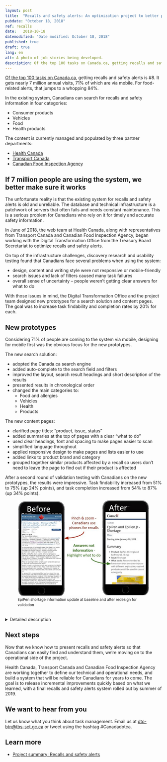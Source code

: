 ```yaml
---
layout: post
title:  "Recalls and safety alerts: An optimization project to better protect Canadians"
pubdate: "October 18, 2018"
ref: recalls
date:   2018-10-18
datemodified: "Date modified: October 18, 2018"
published: true
draft: true
lang: en
alt: A photo of job stories being developed. 
description: Of the top 100 tasks on Canada.ca, getting recalls and safety alerts is &#35;8. It gets nearly 7 million annual visits, 71% of which are via mobile. For food-related alerts, that jumps to a whopping 84%.
---
```


[Of the top 100 tasks on Canada.ca](https://www.canada.ca/en/government/about/top-tasks-for-canada-ca.html), getting recalls and safety alerts is #8. It gets nearly 7 million annual visits, 71% of which are via mobile. For food-related alerts, that jumps to a whopping 84%.

In the existing system, Canadians can search for recalls and safety information in four categories:

* Consumer products
* Vehicles
* Food
* Health products

The content is currently managed and populated by three partner departments:

* [Health Canada](https://www.canada.ca/en/health-canada.html)
* [Transport Canada](https://www.tc.gc.ca/eng/menu.htm)
* [Canadian Food Inspection Agency](http://www.inspection.gc.ca/eng/1297964599443/1297965645317)


## If 7 million people are using the system, we better make sure it works ##

The unfortunate reality is that the existing system for recalls and safety alerts is old and unreliable. The database and technical infrastructure is a patchwork of servers that often fails and needs constant maintenance. This is a serious problem for Canadians who rely on it for timely and accurate safety information.

In June of 2018, the web team at Health Canada, along with representatives from Transport Canada and Canadian Food Inspection Agency, began working with the Digital Transformation Office from the Treasury Board Secretariat to optimize recalls and safety alerts.

On top of the infrastructure challenges, discovery research and usability testing found that Canadians face several problems when using the system:

* design, content and writing style were not responsive or mobile-friendly 
* search issues and lack of filters caused many task failures
* overall sense of uncertainty – people weren’t getting clear answers for what to do

With those issues in mind, the Digital Transformation Office and the project team designed new prototypes for a search solution and content pages. The goal was to increase task findability and completion rates by 20% for each.

 
## New prototypes ##

Considering 71% of people are coming to the system via mobile, designing for mobile first was the obvious focus for the new prototypes.
 
The new search solution:
 
* adopted the Canada.ca search engine
* added auto-complete to the search field and filters
* improved the layout, search result headings and short description of the results
* presented results in chronological order
* changed the main categories to: 
  * Food and allergies
  * Vehicles
  * Health
  * Products


The new content pages:
 
* clarified page titles: “product, issue, status”
* added summaries at the top of pages with a clear “what to do”
* used clear headings, font and spacing to make pages easier to scan
* simplified language throughout
* applied responsive design to make pages and lists easier to use
* added links to product brand and category
* grouped together similar products affected by a recall so users don’t need to leave the page to find out if their product is affected
 
After a second round of validation testing with Canadians on the new prototypes, the results were impressive. Task findability increased from 51% to 75% (up 24% points), and task completion increased from 54% to 87% (up 34% points).


 
<figure>
<img class="img-responsive" alt="Image of two phones showing EpiPen information update page, labelled 'Before' and 'After'."
 src="./images/recalls-rappels/beforeafter-epipen.jpg"/>
<br>
<figcaption><small>EpiPen shortage information update at baseline and after redesign for validation </small></figcaption>
<br>
</figure>

<details>
<summary>
Detailed description
</summary>
<br>
<p>Image of two phones, labelled "Before" and "After".</p>

<p>The first phone shows how dense and crowded the original safety alert looked on mobile. An arrow points to the text with the annotation "Pinch and zoom - Canadians use phones for recalls".</p>

<p>The second phone shows how the redesigned prototype text is much shorter and has more white space. You can see that 3 bullets immediately tell you the product, the issue and what to do. An arrow points to the text with the annotation "Answers not information - Highlight what to do".</p>

</details>



## Next steps ##

Now that we know how to present recalls and safety alerts so that Canadians can easily find and understand them, we’re moving on to the operational side of the project.

Health Canada, Transport Canada and Canadian Food Inspection Agency are working together to define our technical and operational needs, and build a system that will be reliable for Canadians for years to come. The goal is to release incremental improvements quickly based on what we learned, with a final recalls and safety alerts system rolled out by summer of 2019.

## We want to hear from you ##
Let us know what you think about task management. Email us at [dto-btn@tbs-sct.gc.ca](mailto:dto-btn@tbs-sct.gc.ca) or tweet using the hashtag #Canadadotca.

## Learn more

* [Project summary: Recalls and safety alerts](https://canada-ca.github.io/research-recherche/recalls-research-summary.html)

